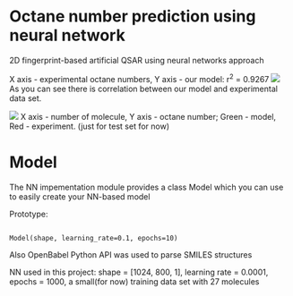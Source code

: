 
<h1>Octane number prediction using neural network</h1>
2D fingerprint-based artificial QSAR using neural networks approach

X axis - experimental octane numbers, Y axis - our model:
r<sup>2</sup> = 0.9267
<img src=https://raw.githubusercontent.com/Blyschak/octane/master/data/graphs/experiment-vs-model.png>
As you can see there is correlation between our model and experimental data set.
</img>

<img src=https://github.com/Blyschak/octane/blob/master/data/graphs/r_expreiment_vs_g_prediction.png> 
X axis - number of molecule, Y axis - octane number; Green - model, Red - experiment. (just for test set for now)</img>
<h1>Model</h1>
The NN impementation module provides a class Model which you can use to easily create your NN-based model

Prototype: 
<p>
<code>
Model(shape, learning_rate=0.1, epochs=10)
</code>

Also OpenBabel Python API was used to parse SMILES structures

NN used in this project: shape = [1024, 800, 1], learning rate = 0.0001, epochs = 1000, a small(for now) training data set with 27 molecules
